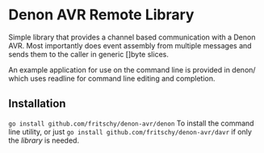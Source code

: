 Denon AVR Remote Library
====

Simple library that provides a channel based communication
with a Denon AVR. Most importantly does event assembly from
multiple messages and sends them to the caller in generic
[]byte slices.

An example application for use on the command line is provided
in denon/ which uses readline for command line editing and
completion.

Installation
----

`go install github.com/fritschy/denon-avr/denon` To install
the command line utility, or just
`go install github.com/fritschy/denon-avr/davr` if only the
*library* is needed.
